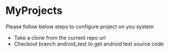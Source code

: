 # MyProjects
Please follow below steps to configure project on you system
- Take a clone from the current repo url
- Checkout branch android_test to get android test source code

